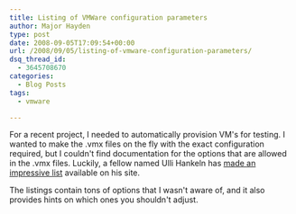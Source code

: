 ```yaml
---
title: Listing of VMWare configuration parameters
author: Major Hayden
type: post
date: 2008-09-05T17:09:54+00:00
url: /2008/09/05/listing-of-vmware-configuration-parameters/
dsq_thread_id:
  - 3645708670
categories:
  - Blog Posts
tags:
  - vmware

---
```

For a recent project, I needed to automatically provision VM's for testing. I wanted to make the .vmx files on the fly with the exact configuration required, but I couldn't find documentation for the options that are allowed in the .vmx files. Luckily, a fellow named Ulli Hankeln has [made an impressive list][1] available on his site.

The listings contain tons of options that I wasn't aware of, and it also provides hints on which ones you shouldn't adjust.

 [1]: http://sanbarrow.com/vmx.html
